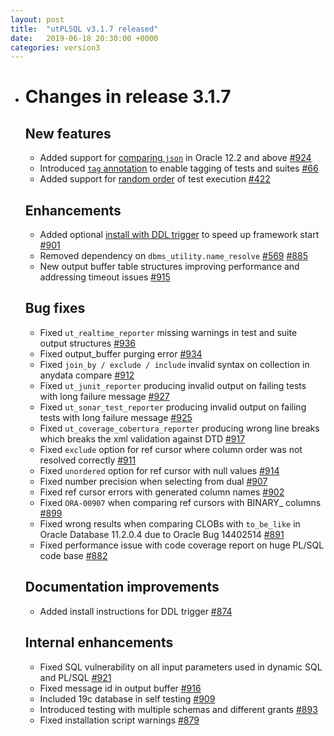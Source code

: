 ```yaml
---
layout: post
title:  "utPLSQL v3.1.7 released"
date:   2019-06-18 20:30:00 +0000
categories: version3
---
```


- # Changes in release 3.1.7

  ## New features

  - Added support for [comparing `json`](https://github.com/utPLSQL/utPLSQL/blob/v3.1.7/docs/userguide/expectations.md#comparing-json-objects) in Oracle 12.2 and above [#924](https://github.com/utPLSQL/utPLSQL/issues/924)
  - Introduced [`tag` annotation](https://github.com/utPLSQL/utPLSQL/blob/v3.1.7/docs/userguide/annotations.md#tags) to enable tagging of tests and suites [#66](https://github.com/utPLSQL/utPLSQL/issues/66)
  - Added support for [random order](https://github.com/utPLSQL/utPLSQL/blob/v3.1.7/docs/userguide/running-unit-tests.md#random-order) of test execution [#422](https://github.com/utPLSQL/utPLSQL/issues/422)

  ## Enhancements

  - Added optional [install with DDL trigger](https://github.com/utPLSQL/utPLSQL/blob/v3.1.7/docs/userguide/install.md#installation-with-ddl-trigger) to speed up framework start [#901](https://github.com/utPLSQL/utPLSQL/issues/901)
  - Removed dependency on `dbms_utility.name_resolve` [#569](https://github.com/utPLSQL/utPLSQL/issues/569) [#885](https://github.com/utPLSQL/utPLSQL/issues/885)
  - New output buffer table structures improving performance and addressing timeout issues [#915](https://github.com/utPLSQL/utPLSQL/issues/915)

  ## Bug fixes

  - Fixed `ut_realtime_reporter` missing warnings in test and suite output structures [#936](https://github.com/utPLSQL/utPLSQL/issues/936)
  - Fixed output_buffer purging error [#934](https://github.com/utPLSQL/utPLSQL/issues/934)
  - Fixed `join_by / exclude / include` invalid syntax on collection in anydata compare [#912](https://github.com/utPLSQL/utPLSQL/issues/912)
  - Fixed `ut_junit_reporter`  producing invalid output on failing tests with long failure message [#927](https://github.com/utPLSQL/utPLSQL/issues/927)
  - Fixed `ut_sonar_test_reporter`  producing invalid output on failing tests with long failure message [#925](https://github.com/utPLSQL/utPLSQL/issues/925)
  - Fixed `ut_coverage_cobertura_reporter` producing wrong line breaks which breaks the xml validation against DTD [#917](https://github.com/utPLSQL/utPLSQL/issues/917)
  - Fixed `exclude` option for ref cursor where column order was not resolved correctly [#911](https://github.com/utPLSQL/utPLSQL/issues/911)
  - Fixed `unordered` option for ref cursor with null values [#914](https://github.com/utPLSQL/utPLSQL/issues/914)
  - Fixed number precision when selecting from dual [#907](https://github.com/utPLSQL/utPLSQL/issues/907)
  - Fixed ref cursor errors with generated column names [#902](https://github.com/utPLSQL/utPLSQL/issues/902)
  - Fixed `ORA-00907` when comparing ref cursors with BINARY_ columns [#899](https://github.com/utPLSQL/utPLSQL/issues/899)
  - Fixed wrong results when comparing CLOBs with `to_be_like` in Oracle Database 11.2.0.4 due to Oracle Bug 14402514 [#891](https://github.com/utPLSQL/utPLSQL/issues/891)
  - Fixed performance issue with code coverage report on huge PL/SQL code base [#882](https://github.com/utPLSQL/utPLSQL/issues/882)

  ## Documentation improvements

  - Added install instructions for DDL trigger [#874](https://github.com/utPLSQL/utPLSQL/issues/874)

  ## Internal enhancements

  - Fixed SQL vulnerability on all input parameters used in dynamic SQL and PL/SQL [#921](https://github.com/utPLSQL/utPLSQL/issues/921)
  - Fixed message id in output buffer [#916](https://github.com/utPLSQL/utPLSQL/issues/916)
  - Included 19c database in self testing [#909](https://github.com/utPLSQL/utPLSQL/issues/909)
  - Introduced testing with multiple schemas and different grants [#893](https://github.com/utPLSQL/utPLSQL/issues/893)
  - Fixed installation script warnings [#879](https://github.com/utPLSQL/utPLSQL/issues/879)

